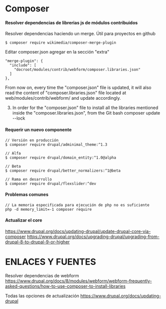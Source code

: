 Composer
========

#### Resolver dependencias de librerias js de módulos contribuidos

Resolver dependencias haciendo un merge. Útil para proyectos en github
```
$ composer require wikimedia/composer-merge-plugin
```

Editar composer.json agregar  en la sección "extra"
```
"merge-plugin": {
  "include": [
    "docroot/modules/contrib/webform/composer.libraries.json"
  ]
},
```

From now on, every time the "composer.json" file is updated, it will also read the content of "composer.libraries.json" file located at web/modules/contrib/webform/ and update accordingly.

3) In order for the "composer.json" file to install all the libraries mentioned inside the "composer.libraries.json", from the Git bash composer update --lock


#### Requerir un nuevo componente

```
// Versión en producción
$ composer require drupal/adminimal_theme:^1.3

// Alfa
$ composer require drupal/domain_entity:^1.0@alpha

// Beta
$ composer require drupal/better_normalizers:^1@beta

// Rama en desarrollo
$ composer require drupal/flexslider:^dev

```

#### Problemas comunes
```
// La memoria especificada para ejecución de php no es suficiente
php -d memory_limit=-1 composer require 
```

#### Actualizar el core
https://www.drupal.org/docs/updating-drupal/update-drupal-core-via-composer
https://www.drupal.org/docs/upgrading-drupal/upgrading-from-drupal-8-to-drupal-9-or-higher



ENLACES Y FUENTES
=================
Resolver dependencias de webform
https://www.drupal.org/docs/8/modules/webform/webform-frequently-asked-questions/how-to-use-composer-to-install-libraries

Todas las opciones de actualización
https://www.drupal.org/docs/updating-drupal